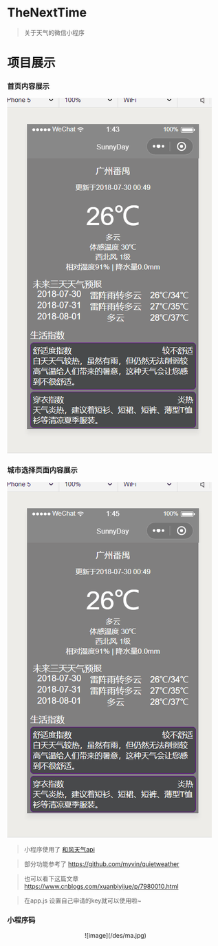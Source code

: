 # TheNextTime


> 关于天气的微信小程序
# 项目展示

### 首页内容展示
![image](/des/index.gif)

### 城市选择页面内容展示
![image](/des/city.gif)

>小程序使用了 [和风天气api](http://www.heweather.com/documents/api/s6)

>部分功能参考了 https://github.com/myvin/quietweather

>也可以看下这篇文章 https://www.cnblogs.com/xuanbiyijue/p/7980010.html

>在app.js 设置自己申请的key就可以使用啦~

### 小程序码
<div align=center>![image](/des/ma.jpg)